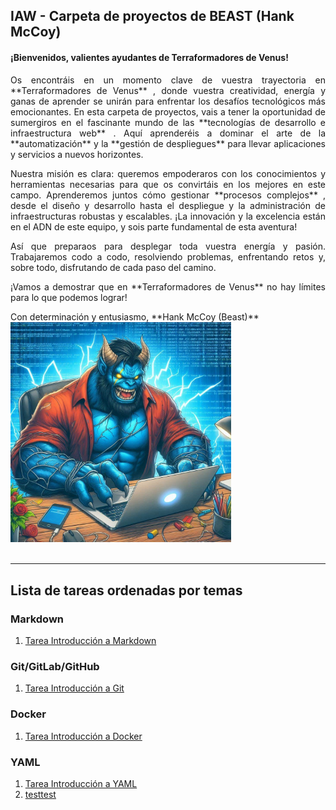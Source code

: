 ## IAW - Carpeta de proyectos de BEAST (Hank McCoy)

#### ¡Bienvenidos, valientes ayudantes de Terraformadores de Venus!
<p style="text-align:justify">
Os encontráis en un momento clave de vuestra trayectoria en  **Terraformadores de Venus** , donde vuestra creatividad, energía y ganas de aprender se unirán para enfrentar los desafíos tecnológicos más emocionantes. En esta carpeta de proyectos, vais a tener la oportunidad de sumergiros en el fascinante mundo de las  **tecnologías de desarrollo e infraestructura web** . Aquí aprenderéis a dominar el arte de la **automatización** y la **gestión de despliegues** para llevar aplicaciones y servicios a nuevos horizontes.
</p>
<p style="text-align:justify">
Nuestra misión es clara: queremos empoderaros con los conocimientos y herramientas necesarias para que os convirtáis en los mejores en este campo. Aprenderemos juntos cómo gestionar  **procesos complejos** , desde el diseño y desarrollo hasta el despliegue y la administración de infraestructuras robustas y escalables. ¡La innovación y la excelencia están en el ADN de este equipo, y sois parte fundamental de esta aventura!
</p>
<p style="text-align:justify">
Así que preparaos para desplegar toda vuestra energía y pasión. Trabajaremos codo a codo, resolviendo problemas, enfrentando retos y, sobre todo, disfrutando de cada paso del camino.
</p>
<p style="text-align:justify">
¡Vamos a demostrar que en **Terraformadores de Venus** no hay límites para lo que podemos lograr!
</p>
Con determinación y entusiasmo,
**Hank McCoy (Beast)**


<img src="./img/beast.jpg" alt="Beast" width="70%"/>
<br>
<br>

---
## Lista de tareas ordenadas por temas
### Markdown
1. [Tarea Introducción a Markdown](./Markdown/Tarea1.md)

### Git/GitLab/GitHub
1. [Tarea Introducción a Git](./Git/Tarea1.md)

### Docker
1. [Tarea Introducción a Docker](./Docker/Tarea1Docker.md)

### YAML
1. [Tarea Introducción a YAML](./YAML/Tarea1YAML.md)
2. [testtest](asasdas)
